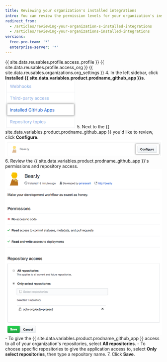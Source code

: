 ```yaml
---
title: Reviewing your organization's installed integrations
intro: You can review the permission levels for your organization's installed integrations and  configure each integration's access to organization repositories.
redirect_from:
  - /articles/reviewing-your-organization-s-installed-integrations
  - /articles/reviewing-your-organizations-installed-integrations
versions:
  free-pro-team: '*'
  enterprise-server: '*'
---
```


{{ site.data.reusables.profile.access_profile }}
{{ site.data.reusables.profile.access_org }}
{{ site.data.reusables.organizations.org_settings }}
4. In the left sidebar, click **Installed {{ site.data.variables.product.prodname_github_app }}s**.
  ![Installed {{ site.data.variables.product.prodname_github_app }}s tab in the organization settings sidebar](/assets/images/help/organizations/org-settings-installed-github-apps.png)
5. Next to the {{ site.data.variables.product.prodname_github_app }} you'd like to review, click **Configure**.
  ![Configure button](/assets/images/help/organizations/configure-installed-integration-button.png)
6. Review the {{ site.data.variables.product.prodname_github_app }}'s permissions and repository access.
  ![Option to give the {{ site.data.variables.product.prodname_github_app }} access to all repositories or specific repositories](/assets/images/help/organizations/toggle-integration-repo-access.png)
    - To give the {{ site.data.variables.product.prodname_github_app }} access to all of your organization's repositories, select **All repositories**.
    - To choose specific repositories to give the application access to, select **Only select repositories**, then type a repository name.
7. Click **Save**.
